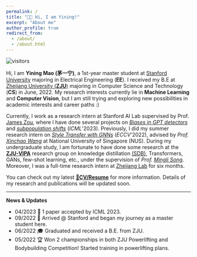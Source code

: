 ```yaml
---
permalink: /
title: "👧🏻 Hi, I am Yining!"
excerpt: "About me"
author_profile: true
redirect_from: 
  - /about/
  - /about.html
---
```

![visitors](https://visitor-badge.laobi.icu/badge?page_id=yining-mao.github.io)

Hi, I am **Yining Mao (茅一宁)**, a 1st-year master student at [Stanford University](https://www.stanford.edu) majoring in Electrical Engineering (**EE**). I received my B.E at [Zhejiang University (**ZJU**)](https://www.zju.edu.cn/english/) majoring in Computer Science and Technology (**CS**) in June, 2022. My research interests currently lie in **Machine Learning** and **Computer Vision**, but I am still trying and exploring new possibilities in academic interests and career paths :)

Currently, I work as a research intern at Stanford AI Lab supervised by Prof. [James Zou](https://www.james-zou.com), where I have done several projects on [*Biases in GPT detectors*](https://arxiv.org/pdf/2304.02819.pdf) and 
[*subpopulation shifts*](https://moonshape.readthedocs.io/en/latest/) (*ICML*'2023).
Previously, I did my summer research intern on [*Style Transfer with GNNs*](https://arxiv.org/pdf/2207.11681) (*ECCV*'2022), advised by *Prof. [Xinchao Wang](https://sites.google.com/site/sitexinchaowang/)* at National University of Singapore (NUS). During my undergraduate study, I am fortunate to have done some research at the [**ZJU-VIPA**](https://www.vipazoo.cn/) research group on knowledge distillation [(SDB)](https://arxiv.org/pdf/2112.03695.pdf),  Transformers, GANs, few-shot learning, etc., under the supervision of *Prof. [Mingli Song](https://vipazoo.cn/people/songmingli.html)*. Moreover, I was a full-time research intern at [Zhejiang Lab](https://en.zhejianglab.com/) for six months.

You can check out my latest [**📝CV/Resume**](/files/YiningMao-CV-0926.pdf) for more information. Details of my research and publications will be updated soon.

----

**News & Updates**

* 04/2023 📃 1 paper accepted by ICML 2023.
* 09/2022 🌲 Arrived @ Stanford and began my journey as a master student here.
* 06/2022 🎓 Graduated and received a B.E. from ZJU.
* 05/2022 🏆 Won 2 championships in both ZJU Powerlifting and Bodybuilding Competition! Started training in powerlifting plans.

